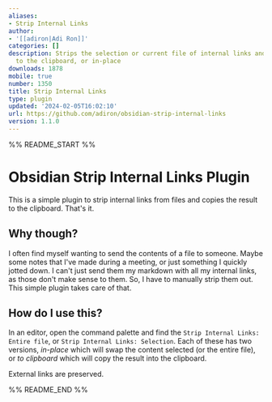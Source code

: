 ```yaml
---
aliases:
- Strip Internal Links
author:
- '[[adiron|Adi Ron]]'
categories: []
description: Strips the selection or current file of internal links and either copies
  to the clipboard, or in-place
downloads: 1878
mobile: true
number: 1350
title: Strip Internal Links
type: plugin
updated: '2024-02-05T16:02:10'
url: https://github.com/adiron/obsidian-strip-internal-links
version: 1.1.0
---
```


%% README_START %%

# Obsidian Strip Internal Links Plugin

This is a simple plugin to strip internal links from files and copies the result to the clipboard. That's it.

## Why though?

I often find myself wanting to send the contents of a file to someone. Maybe
some notes that I've made during a meeting, or just something I quickly jotted
down. I can't just send them my markdown with all my internal links, as those
don't make sense to them. So, I have to manually strip them out. This simple
plugin takes care of that.

## How do I use this?

In an editor, open the command palette and find the `Strip Internal Links:
Entire file`, or `Strip Internal Links: Selection`. Each of these has two
versions, *in-place* which will swap the content selected (or the entire file),
or *to clipboard* which will copy the result into the clipboard.

External links are preserved.


%% README_END %%
